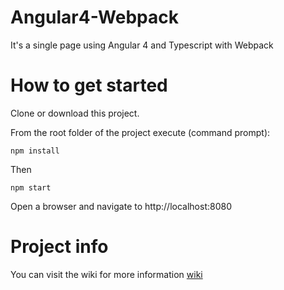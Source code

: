 # Angular4-Webpack
It's a single page using Angular 4 and Typescript with Webpack

# How to get started

Clone or download this project.

From the root folder of the project execute (command prompt):

```
npm install
```

Then

```
npm start
```

Open a browser and navigate to http://localhost:8080

# Project info

You can visit the wiki for more information 
[wiki](https://github.com/vicmator/Angular2-Webpack/wiki)
